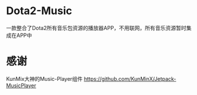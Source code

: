 # Dota2-Music
一款整合了Dota2所有音乐包资源的播放器APP，不用联网，所有音乐资源暂时集成在APP中

# 感谢
KunMix大神的Music-Player组件
https://github.com/KunMinX/Jetpack-MusicPlayer
